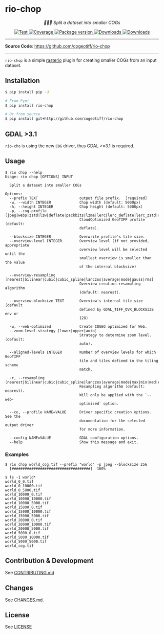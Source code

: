 # rio-chop

<p align="center">
  <em>🔪🔪🔪 Split a dataset into smaller COGs</em>
</p>
<p align="center">
  <a href="https://github.com/cogeotiff/rio-chop/actions?query=workflow%3ACI" target="_blank">
      <img src="https://github.com/cogeotiff/rio-chop/workflows/CI/badge.svg" alt="Test">
  </a>
  <a href="https://codecov.io/gh/cogeotiff/rio-chop" target="_blank">
      <img src="https://codecov.io/gh/cogeotiff/rio-chop/branch/master/graph/badge.svg" alt="Coverage">
  </a>
  <a href="https://pypi.org/project/rio-chop" target="_blank">
      <img src="https://img.shields.io/pypi/v/rio-chop?color=%2334D058&label=pypi%20package" alt="Package version">
  </a>
  <a href="https://pypistats.org/packages/rio-chop" target="_blank">
      <img src="https://img.shields.io/pypi/dm/rio-chop.svg" alt="Downloads">
  </a>
  <a href="https://github.com/cogeotiff/rio-chop/blob/master/LICENSE" target="_blank">
      <img src="https://img.shields.io/github/license/cogeotiff/rio-chop.svg" alt="Downloads">
  </a>
</p>

---

**Source Code**: <a href="https://github.com/cogeotiff/rio-chop" target="_blank">https://github.com/cogeotiff/rio-chop</a>

---

`rio-chop` is a simple [rasterio](https://github.com/rasterio/rasterio) plugin for creating smaller COGs from an input dataset.

## Installation

```bash
$ pip install pip -U

# From Pypi
$ pip install rio-chop

# Or from source
$ pip install git+http://github.com/cogeotiff/rio-chop
```

## GDAL >3.1

`rio-cho` is using the new `COG` driver, thus GDAL >=3.1 is required.

## Usage
```
$ rio chop --help
Usage: rio chop [OPTIONS] INPUT

  Split a dataset into smaller COGs

Options:
  --prefix TEXT                   output file prefix.  [required]
  -w, --width INTEGER             Chop width (default: 5000px)
  -h, --height INTEGER            Chop height (default: 5000px)
  -p, --cog-profile [jpeg|webp|zstd|lzw|deflate|packbits|lzma|lerc|lerc_deflate|lerc_zstd|raw]
                                  CloudOptimized GeoTIFF profile (default:
                                  deflate).

  --blocksize INTEGER             Overwrite profile's tile size.
  --overview-level INTEGER        Overview level (if not provided, appropriate
                                  overview level will be selected until the
                                  smallest overview is smaller than the value
                                  of the internal blocksize)

  --overview-resampling [nearest|bilinear|cubic|cubic_spline|lanczos|average|mode|gauss|rms]
                                  Overview creation resampling algorithm
                                  (default: nearest).

  --overview-blocksize TEXT       Overview's internal tile size (default
                                  defined by GDAL_TIFF_OVR_BLOCKSIZE env or
                                  128)

  -w, --web-optimized             Create COGEO optimized for Web.
  --zoom-level-strategy [lower|upper|auto]
                                  Strategy to determine zoom level. (default:
                                  auto).

  --aligned-levels INTEGER        Number of overview levels for which GeoTIFF
                                  tile and tiles defined in the tiling scheme
                                  match.

  -r, --resampling [nearest|bilinear|cubic|cubic_spline|lanczos|average|mode|max|min|med|q1|q3|sum|rms]
                                  Resampling algorithm (default: nearest).
                                  Will only be applied with the `--web-
                                  optimized` option.

  --co, --profile NAME=VALUE      Driver specific creation options. See the
                                  documentation for the selected output driver
                                  for more information.

  --config NAME=VALUE             GDAL configuration options.
  --help                          Show this message and exit.
```

### Examples

```
$ rio chop world_cog.tif --prefix "world" -p jpeg --blocksize 256
  [####################################]  100%

$ ls -1 world*
world_0_0.tif
world_0_10000.tif
world_0_5000.tif
world_10000_0.tif
world_10000_10000.tif
world_10000_5000.tif
world_15000_0.tif
world_15000_10000.tif
world_15000_5000.tif
world_20000_0.tif
world_20000_10000.tif
world_20000_5000.tif
world_5000_0.tif
world_5000_10000.tif
world_5000_5000.tif
world_cog.tif
```

## Contribution & Development

See [CONTRIBUTING.md](https://github.com/cogeotiff/rio-chop/blob/master/CONTRIBUTING.md)

## Changes

See [CHANGES.md](https://github.com/cogeotiff/rio-chop/blob/master/CHANGES.md).

## License

See [LICENSE](https://github.com/cogeotiff/rio-chop/blob/master/LICENSE)

